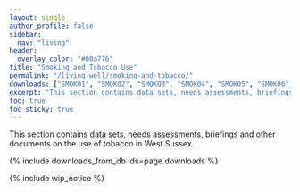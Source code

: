 ```yaml
---
layout: single
author_profile: false
sidebar:
  nav: "living"
header:
  overlay_color: "#00a776"
title: "Smoking and Tobacco Use"
permalink: "/living-well/smoking-and-tobacco/"
downloads: ["SMOK01", "SMOK02", "SMOK03", "SMOK04", "SMOK05", "SMOK06", "SMOK07", "SMOK08"]
excerpt: "This section contains data sets, needs assessments, briefings and other documents on the use of tobacco in West Sussex."
toc: true
toc_sticky: true
---
```

This section contains data sets, needs assessments, briefings and other documents on the use of tobacco in West Sussex.

{% include downloads_from_db ids=page.downloads %}

{% include wip_notice %}